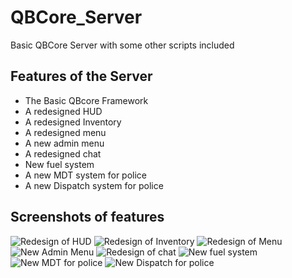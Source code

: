 # QBCore_Server
Basic QBCore Server with some other scripts included 

## Features of the Server
- The Basic QBcore Framework
- A redesigned HUD
- A redesigned Inventory
- A redesigned menu
- A new admin menu 
- A redesigned chat 
- New fuel system
- A new MDT system for police
- A new Dispatch system for police

## Screenshots of features
![Redesign of HUD](https://cdn.discordapp.com/attachments/752250937141362778/1205663331164225577/Screenshot_2024-02-09_235321.png?ex=65d9307a&is=65c6bb7a&hm=0fb417b7f755f72f61eb8a1d854aec62776ec3b9e6f06e836955940fe39d74e2&)
![Redesign of Inventory](https://cdn.discordapp.com/attachments/752250937141362778/1205663330811912213/Screenshot_2024-02-09_235336.png?ex=65d9307a&is=65c6bb7a&hm=87df09b8e0e85d282d433d617db3b2e5f2206133e5d99679e15544f8ebcdd7a5&)
![Redesign of Menu](https://cdn.discordapp.com/attachments/752250937141362778/1205663329838694472/Screenshot_2024-02-09_235446.png?ex=65d93079&is=65c6bb79&hm=ab72fca6520fd8afde6c5e73f53ef2e4206d3a9b3ca81be298cf55744978bfe5&)
![New Admin Menu](https://cdn.discordapp.com/attachments/752250937141362778/1205663330463907961/Screenshot_2024-02-09_235352.png?ex=65d9307a&is=65c6bb7a&hm=469e5a87232e794fe2e62f53cd71a8f96a06c46eba9e33a707b628df09338698&)
![Redesign of chat](https://cdn.discordapp.com/attachments/752250937141362778/1205663330145148958/Screenshot_2024-02-09_235408.png?ex=65d9307a&is=65c6bb7a&hm=d802bfdd9cc61dca5efc0f0588c91e09f9645318d1eb5462b443a48219b8ad92&)
![New fuel system](https://cdn.discordapp.com/attachments/752250937141362778/1205834023423709294/Screenshot_2024-02-10_103735.png?ex=65d9cf72&is=65c75a72&hm=defd0fc3a1de32da69ab213ca5e817d71d92f0e05d27192ae1a675bf80d5a478&)
![New MDT for police](https://cdn.discordapp.com/attachments/752250937141362778/1205834021796585522/Screenshot_2024-02-10_110304.png?ex=65d9cf72&is=65c75a72&hm=0c1e9ca1e830e0d0ee7e526a99b5d72d1849b7b328941c13672f0bacdc17aa7a&)
![New Dispatch for police](https://cdn.discordapp.com/attachments/752250937141362778/1205834022903611412/Screenshot_2024-02-10_110248.png?ex=65d9cf72&is=65c75a72&hm=52b512134cdfb4ab76bde24dbb880a2cfb8e46490d9886a33a34d40c295976aa&)
